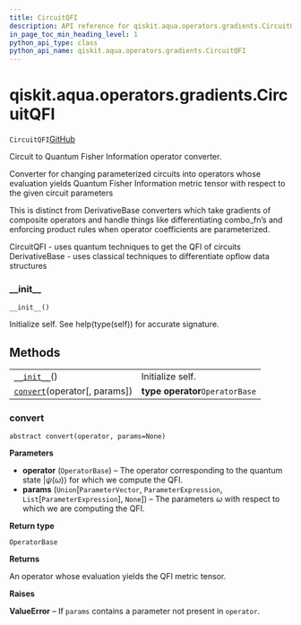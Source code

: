 ```yaml
---
title: CircuitQFI
description: API reference for qiskit.aqua.operators.gradients.CircuitQFI
in_page_toc_min_heading_level: 1
python_api_type: class
python_api_name: qiskit.aqua.operators.gradients.CircuitQFI
---
```


<span id="qiskit-aqua-operators-gradients-circuitqfi" />

# qiskit.aqua.operators.gradients.CircuitQFI

<span id="qiskit.aqua.operators.gradients.CircuitQFI" />

`CircuitQFI`[GitHub](https://github.com/qiskit-community/qiskit-aqua/tree/stable/0.8/qiskit/aqua/operators/gradients/circuit_qfis/circuit_qfi.py "view source code")

Circuit to Quantum Fisher Information operator converter.

Converter for changing parameterized circuits into operators whose evaluation yields Quantum Fisher Information metric tensor with respect to the given circuit parameters

This is distinct from DerivativeBase converters which take gradients of composite operators and handle things like differentiating combo\_fn’s and enforcing product rules when operator coefficients are parameterized.

CircuitQFI - uses quantum techniques to get the QFI of circuits DerivativeBase - uses classical techniques to differentiate opflow data structures

### \_\_init\_\_

<span id="qiskit.aqua.operators.gradients.CircuitQFI.__init__" />

`__init__()`

Initialize self. See help(type(self)) for accurate signature.

## Methods

|                                                                                                                                            |                                 |
| ------------------------------------------------------------------------------------------------------------------------------------------ | ------------------------------- |
| [`__init__`](#qiskit.aqua.operators.gradients.CircuitQFI.__init__ "qiskit.aqua.operators.gradients.CircuitQFI.__init__")()                 | Initialize self.                |
| [`convert`](#qiskit.aqua.operators.gradients.CircuitQFI.convert "qiskit.aqua.operators.gradients.CircuitQFI.convert")(operator\[, params]) | **type operator**`OperatorBase` |

### convert

<span id="qiskit.aqua.operators.gradients.CircuitQFI.convert" />

`abstract convert(operator, params=None)`

**Parameters**

*   **operator** (`OperatorBase`) – The operator corresponding to the quantum state $\vert \psi(\omega)\rangle$ for which we compute the QFI.
*   **params** (`Union`\[`ParameterVector`, `ParameterExpression`, `List`\[`ParameterExpression`], `None`]) – The parameters $\omega$ with respect to which we are computing the QFI.

**Return type**

`OperatorBase`

**Returns**

An operator whose evaluation yields the QFI metric tensor.

**Raises**

**ValueError** – If `params` contains a parameter not present in `operator`.

